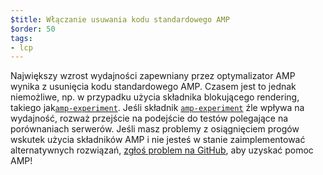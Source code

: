 ```yaml
---
$title: Włączanie usuwania kodu standardowego AMP
$order: 50
tags:
- lcp
---
```


Największy wzrost wydajności zapewniany przez optymalizator AMP wynika z usunięcia kodu standardowego AMP. Czasem jest to jednak niemożliwe, np. w przypadku użycia składnika blokującego rendering, takiego jak[`amp-experiment`](https://amp.dev/documentation/components/amp-experiment/?format=websites). Jeśli składnik [`amp-experiment`](https://amp.dev/documentation/components/amp-experiment/?format=websites) źle wpływa na wydajność, rozważ przejście na podejście do testów polegające na porównaniach serwerów. Jeśli masz problemy z osiągnięciem progów wskutek użycia składników AMP i nie jesteś w stanie zaimplementować alternatywnych rozwiązań, [zgłoś problem na GitHub](https://github.com/ampproject/amphtml/issues/new?assignees=&labels=Type%3A+Page+experience&template=page-experience.md&title=Page+experience+issue), aby uzyskać pomoc AMP!
